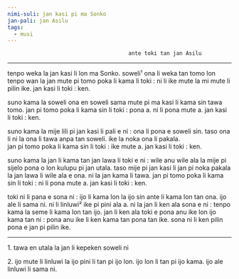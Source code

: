 ```yaml
---
nimi-suli: jan kasi pi ma Sonko
jan-pali: jan Asilu
tags:
  - musi
---
```


                                          ante toki tan jan Asilu 

---

tenpo weka la jan kasi li lon ma Sonko. soweli¹ ona li weka tan tomo lon tenpo wan la jan mute pi tomo poka li kama li toki : ni li ike mute la mi mute li pilin ike. jan kasi li toki : ken.

suno kama la soweli ona en soweli sama mute pi ma kasi li kama sin tawa tomo. jan pi tomo poka li kama sin li toki : pona a. ni li pona mute a. jan kasi li toki : ken.

suno kama la mije lili pi jan kasi li pali e ni : ona li pona e soweli sin. taso ona li ni la ona li tawa anpa tan soweli. ike la noka ona li pakala.  
jan pi tomo poka li kama sin li toki : ike mute a. jan kasi li toki : ken.

suno kama la jan li kama tan jan lawa li toki e ni : wile anu wile ala la mije pi sijelo pona o lon kulupu pi jan utala. taso mije pi jan kasi li jan pi noka pakala la jan lawa li wile ala e ona. ni la jan kama li tawa. jan pi tomo poka li kama sin li toki : ni li pona mute a. jan kasi li toki : ken.

toki ni li pana e sona ni : ijo li kama lon la ijo sin ante li kama lon tan ona. ijo ale li sama ni. ni li linluwi² ike pi pini ala a. ni la jan li ken ala sona e ni : tenpo kama la seme li kama lon tan ijo. jan li ken ala toki e pona anu ike lon ijo kama tan ni : pona anu ike li ken kama tan pona tan ike. sona ni li ken pilin pona e jan pi pilin ike.

---

1\. tawa en utala la jan li kepeken soweli ni

2\. ijo mute li linluwi la ijo pini li tan pi ijo lon. ijo lon li tan pi ijo kama. ijo ale linluwi li sama ni.   
